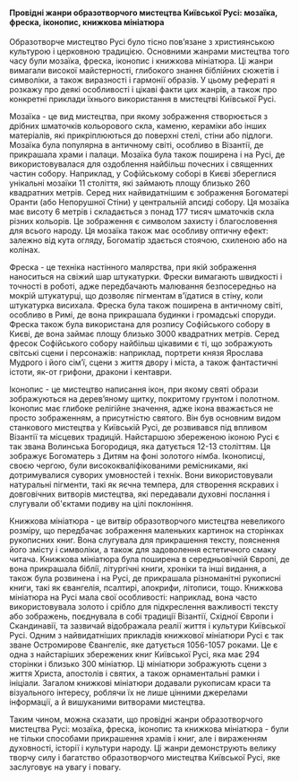 #### Провідні жанри образотворчого мистецтва Київської Русі: мозаїка, фреска, іконопис, книжкова мініатюра

Образотворче мистецтво Русі було тісно пов’язане з християнською культурою і церковною традицією. Основними жанрами мистецтва того часу були мозаїка, фреска, іконопис і книжкова мініатюра. Ці жанри вимагали високої майстерності, глибокого знання біблійних сюжетів і символіки, а також виразності і гармонії образів. У цьому рефераті я розкажу про деякі особливості і цікаві факти цих жанрів, а також про конкретні приклади їхнього використання в мистецтві Київської Русі.

Мозаїка - це вид мистецтва, при якому зображення створюється з дрібних шматочків кольорового скла, каменю, кераміки або інших матеріалів, які прикріплюються до поверхні стелі, стіни або підлоги. Мозаїка була популярна в античному світі, особливо в Візантії, де прикрашала храми і палаци. Мозаїка була також поширена і на Русі, де використовувалася для оздоблення найбільш почесних і священних частин собору. Наприклад, у Софійському соборі в Києві збереглися унікальні мозаїки 11 століття, які займають площу близько 260 квадратних метрів. Серед них найвидатнішим є зображення Богоматері Оранти (або Непорушної Стіни) у центральній апсиді собору. Ця мозаїка має висоту 6 метрів і складається з понад 177 тисяч шматочків скла різних кольорів. Це зображення є символом захисту і благословення для всього народу. Ця мозаїка також має особливу оптичну ефект: залежно від кута огляду, Богоматір здається стоячою, схиленою або на колінах.

Фреска - це техніка настінного малярства, при якій зображення наноситься на свіжий шар штукатурки. Фрески вимагають швидкості і точності в роботі, адже передбачають малювання безпосередньо на мокрій штукатурці, що дозволяє пігментам в'їдатися в стіну, коли штукатурка висихала. Фреска була також поширена в античному світі, особливо в Римі, де вона прикрашала будинки і громадські споруди. Фреска також була використана для розпису Софійського собору в Києві, де вона займає площу близько 3000 квадратних метрів. Серед фресок Софійського собору найбільш цікавими є ті, що зображують світські сцени і персонажів: наприклад, портрети князя Ярослава Мудрого і його сім’ї, сцени з життя двору і міста, а також фантастичні істоти, як-от грифони, дракони і кентаври.

Іконопис - це мистецтво написання ікон, при якому святі образи зображуються на дерев’яному щитку, покритому грунтом і полотном. Іконопис має глибоке релігійне значення, адже ікона вважається не просто зображенням, а присутністю святого. Він був основним видом станкового мистецтва у Київській Русі, де розвивався під впливом Візантії та місцевих традицій. Найстаршою збереженою іконою Русі є так звана Волинська Богородиця, яка датується 12-13 століттям. Ця зображує Богоматерь з Дитям на фоні золотого німба. Іконописці, своєю чергою, були висококваліфікованими ремісниками, які дотримувалися суворих умовностей і технік. Вони використовували натуральні пігменти, такі як яєчна темпера, для створення яскравих і довговічних витворів мистецтва, які передавали духовні послання і слугували об'єктами подиву на цілі поклоніння.

Книжкова мiнiатюра - це витвір образотворчого мистецтва невеликого розміру, що передбачає зображення маленьких картинок на сторiнках рукописних книг. Вона слугувала для прикрашення тексту, пояснення його змiсту i символiки, а також для задоволення естетичного смаку читача. Книжкова мiнiатюра була поширена в середньовiчнiй Європi, де вона прикрашала бiблiї, лiтургiчнi книги, хронiки та iншi видання, а також була розвинена і на Русі, де прикрашала рiзноманiтнi рукописнi книги, такi як євангелiя, псалтирi, апокрифи, лiтописи, тощо. Книжкова мiнiатюра на Русi мала свої особливостi: наприклад, вона часто використовувала золото i срiбло для пiдкреслення важливостi тексту або зображень, поєднувала в собі традиції Візантії, Східної Європи i Скандинавії, та зазвичай відображала реалії життя і культури Київської Русі. Одним з найвидатніших прикладів книжкової мiнiатюри Русі є так зване Остромирове Євангеліє, яке датується 1056-1057 роками. Це є одна з найстаріших збережених книг Київської Русі, яка має 294 сторінки i близько 300 мiнiатюр. Ці мiнiатюри зображують сцени з життя Христа, апостолів i святих, а також орнаментальні рамки i ініціали. Загалом книжкові мініатюри додавали рукописам краси та візуального інтересу, роблячи їх не лише цінними джерелами інформації, а й вишуканими витворами мистецтва.

Таким чином, можна сказати, що провідні жанри образотворчого мистецтва Русі: мозаїка, фреска, іконопис та книжкова мініатюра - були не тільки способами прикрашення храмів i книг, але i вираженням духовності, історії i культури народу. Ці жанри демонструють велику творчу силу i багатство образотворчого мистецтва Київської Русі, яке заслуговує на увагу i повагу.
